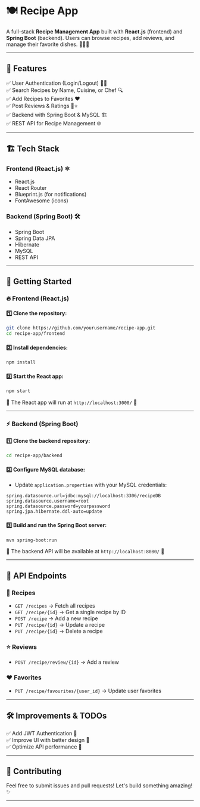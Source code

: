 # 🍽️ Recipe App

A full-stack **Recipe Management App** built with **React.js** (frontend) and **Spring Boot** (backend). Users can browse recipes, add reviews, and manage their favorite dishes. 🍕🍔🥗

---

## 📌 Features

✅ User Authentication (Login/Logout) 👤🔐  
✅ Search Recipes by Name, Cuisine, or Chef 🔍  
✅ Add Recipes to Favorites ❤️  
✅ Post Reviews & Ratings 📝⭐  
✅ Backend with Spring Boot & MySQL 🏗️  
✅ REST API for Recipe Management 🌐  

---

## 🏗️ Tech Stack

### Frontend (React.js) ⚛️
- React.js
- React Router
- Blueprint.js (for notifications)
- FontAwesome (icons)

### Backend (Spring Boot) 🛠️
- Spring Boot
- Spring Data JPA
- Hibernate
- MySQL
- REST API

---

## 🚀 Getting Started

### 🔥 Frontend (React.js)

#### 1️⃣ Clone the repository:
```sh
git clone https://github.com/yourusername/recipe-app.git
cd recipe-app/frontend
```

#### 2️⃣ Install dependencies:
```sh
npm install
```

#### 3️⃣ Start the React app:
```sh
npm start
```

🔹 The React app will run at `http://localhost:3000/` 🎉

---

### ⚡ Backend (Spring Boot)

#### 1️⃣ Clone the backend repository:
```sh
cd recipe-app/backend
```

#### 2️⃣ Configure MySQL database:
- Update `application.properties` with your MySQL credentials:
```properties
spring.datasource.url=jdbc:mysql://localhost:3306/recipeDB
spring.datasource.username=root
spring.datasource.password=yourpassword
spring.jpa.hibernate.ddl-auto=update
```

#### 3️⃣ Build and run the Spring Boot server:
```sh
mvn spring-boot:run
```

🔹 The backend API will be available at `http://localhost:8080/` 🚀

---

## 📌 API Endpoints

### 🥘 Recipes
- `GET /recipes` → Fetch all recipes
- `GET /recipe/{id}` → Get a single recipe by ID
- `POST /recipe` → Add a new recipe
- `PUT /recipe/{id}` → Update a recipe
- `PUT /recipe/{id}` → Delete a recipe

### ⭐ Reviews
- `POST /recipe/review/{id}` → Add a review

### ❤️ Favorites
- `PUT /recipe/favourites/{user_id}` → Update user favorites

---

## 🛠️ Improvements & TODOs

✅ Add JWT Authentication 🔑  
✅ Improve UI with better design 🎨  
✅ Optimize API performance 🚀  

---

## 🤝 Contributing
Feel free to submit issues and pull requests! Let's build something amazing! ✨

---


